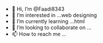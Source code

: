 - 👋 Hi, I’m @Faadi8343
- 👀 I’m interested in ...web designing
- 🌱 I’m currently learning ...html
- 💞️ I’m looking to collaborate on ...
- 📫 How to reach me ...

<!---
Faadi8343/Faadi8343 is a ✨ special ✨ repository because its `README.md` (this file) appears on your GitHub profile.
You can click the Preview link to take a look at your changes.
--->
